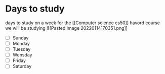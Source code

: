 # Days to study
days to study on a week  for the [[Computer science cs50]] havord course
we will be studying 
![[Pasted image 20220114170351.png]]
- [ ] Sunday
- [ ] Monday
- [ ] Tuesday
- [ ] Wensday
- [ ] Friday
- [ ] Saturday